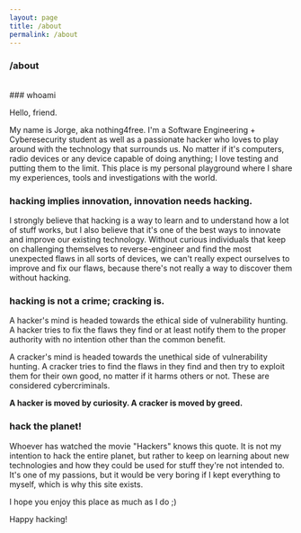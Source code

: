 ```yaml
---
layout: page
title: /about
permalink: /about
---
```


### /about
<br>
### whoami

Hello, friend.

My name is Jorge, aka nothing4free. I'm a Software Engineering + Cyberesecurity student as well as a passionate hacker who loves to play around with the technology that surrounds us. No matter if it's computers, radio devices or any device capable of doing anything; I love testing and putting them to the limit. This place is my personal playground where I share my experiences, tools and investigations with the world.

### hacking implies innovation, innovation needs hacking.

I strongly believe that hacking is a way to learn and to understand how a lot of stuff works, but I also believe that it's one of the best ways to innovate and improve our existing technology. Without curious individuals that keep on challenging themselves to reverse-engineer and find the most unexpected flaws in all sorts of devices, we can't really expect ourselves to improve and fix our flaws, because there's not really a way to discover them without hacking.

### hacking is not a crime; cracking is.

A hacker's mind is headed towards the ethical side of vulnerability hunting. A hacker tries to fix the flaws they find or at least notify them to the proper authority with no intention other than the common benefit.

A cracker's mind is headed towards the unethical side of vulnerability hunting. A cracker tries to find the flaws in they find and then try to exploit them for their own good, no matter if it harms others or not. These are considered cybercriminals.

**A hacker is moved by curiosity. A cracker is moved by greed.**

### hack the planet!

Whoever has watched the movie "Hackers" knows this quote. It is not my intention to hack the entire planet, but rather to keep on learning about new technologies and how they could be used for stuff they're not intended to. It's one of my passions, but it would be very boring if I kept everything to myself, which is why this site exists.

I hope you enjoy this place as much as I do ;)

Happy hacking!